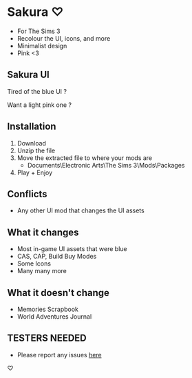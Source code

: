 # Sakura ♡

+ For The Sims 3
+ Recolour the UI, icons, and more
+ Minimalist design
+ Pink <3

## Sakura UI

Tired of the blue UI ?

Want a light pink one ?

## Installation

01. Download
02. Unzip the file
03. Move the extracted file to where your mods are
	+ Documents\Electronic Arts\The Sims 3\Mods\Packages
04. Play + Enjoy

## Conflicts

+ Any other UI mod that changes the UI assets

## What it changes

+ Most in-game UI assets that were blue
+ CAS, CAP, Build Buy Modes
+ Some Icons
+ Many many more

## What it doesn't change

+ Memories Scrapbook
+ World Adventures Journal

## TESTERS NEEDED

+ Please report any issues [here](https://github.com/aecyia/Sakura/issues)

♡
